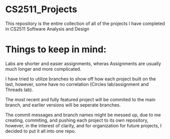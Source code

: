 # CS2511_Projects
This repository is the entire collection of all of the projects I have completed in CS2511 Software Analysis and Design

# Things to keep in mind:

 Labs are shorter and easier assignments, wheras Assignments are usually much longer and more complicated.

 I have tried to utilize branches to show off how each project built on the last, however, some have no correlation (Circles lab/assignment and Threads lab).

 The most recent and fully featured project will be commited to the main branch, and earlier versions will be seperate branches.

The commit messages and branch names might be messed up, due to me creating, commiting, and pushing each project to its own repository, however, in the interest of clarity, and for organization for future projects, I decided to put it all into one repo.
